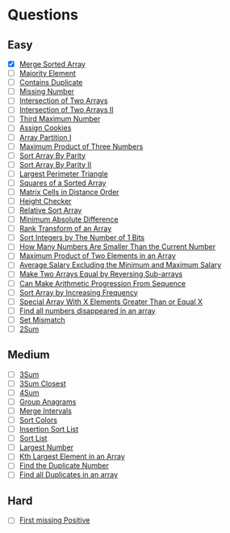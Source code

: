 
# Questions

## Easy
- [x] [Merge Sorted Array](https://leetcode.com/problems/merge-sorted-array/)<br>
- [ ] [Majority Element](https://leetcode.com/problems/majority-element/)<br>
- [ ] [Contains Duplicate](https://leetcode.com/problems/contains-duplicate/)<br>
- [ ] [Missing Number](https://leetcode.com/problems/missing-number/)<br>
- [ ] [Intersection of Two Arrays](https://leetcode.com/problems/intersection-of-two-arrays/)<br>
- [ ] [Intersection of Two Arrays II](https://leetcode.com/problems/intersection-of-two-arrays-ii/)<br>
- [ ] [Third Maximum Number](https://leetcode.com/problems/third-maximum-number/)<br>
- [ ] [Assign Cookies](https://leetcode.com/problems/assign-cookies/)<br>
- [ ] [Array Partition I](https://leetcode.com/problems/array-partition-i/)<br>
- [ ] [Maximum Product of Three Numbers](https://leetcode.com/problems/maximum-product-of-three-numbers/)<br>
- [ ] [Sort Array By Parity](https://leetcode.com/problems/sort-array-by-parity/)<br>
- [ ] [Sort Array By Parity II](https://leetcode.com/problems/sort-array-by-parity-ii/)<br>
- [ ] [Largest Perimeter Triangle](https://leetcode.com/problems/largest-perimeter-triangle/)<br>
- [ ] [Squares of a Sorted Array](https://leetcode.com/problems/squares-of-a-sorted-array/)<br>
- [ ] [Matrix Cells in Distance Order](https://leetcode.com/problems/matrix-cells-in-distance-order/)<br>
- [ ] [Height Checker](https://leetcode.com/problems/height-checker/)<br>
- [ ] [Relative Sort Array](https://leetcode.com/problems/relative-sort-array/)<br>
- [ ] [Minimum Absolute Difference](https://leetcode.com/problems/minimum-absolute-difference/)<br>
- [ ] [Rank Transform of an Array](https://leetcode.com/problems/rank-transform-of-an-array/)<br>
- [ ] [Sort Integers by The Number of 1 Bits](https://leetcode.com/problems/sort-integers-by-the-number-of-1-bits/)<br>
- [ ] [How Many Numbers Are Smaller Than the Current Number](https://leetcode.com/problems/how-many-numbers-are-smaller-than-the-current-number/)<br>
- [ ] [Maximum Product of Two Elements in an Array](https://leetcode.com/problems/maximum-product-of-two-elements-in-an-array/)<br>
- [ ] [Average Salary Excluding the Minimum and Maximum Salary](https://leetcode.com/problems/average-salary-excluding-the-minimum-and-maximum-salary/)<br>
- [ ] [Make Two Arrays Equal by Reversing Sub-arrays](https://leetcode.com/problems/make-two-arrays-equal-by-reversing-sub-arrays/)<br>
- [ ] [Can Make Arithmetic Progression From Sequence](https://leetcode.com/problems/can-make-arithmetic-progression-from-sequence/)<br>
- [ ] [Sort Array by Increasing Frequency](https://leetcode.com/problems/sort-array-by-increasing-frequency/)<br>
- [ ] [Special Array With X Elements Greater Than or Equal X](https://leetcode.com/problems/special-array-with-x-elements-greater-than-or-equal-x/)<br>
- [ ] [Find all numbers disappeared in an array](https://leetcode.com/problems/find-all-numbers-disappeared-in-an-array/)<br>
- [ ] [Set Mismatch](https://leetcode.com/problems/set-mismatch/)<br>
- [ ] [2Sum](https://leetcode.com/problems/two-sum/)<br>

## Medium
- [ ] [3Sum](https://leetcode.com/problems/3sum/)<br>
- [ ] [3Sum Closest](https://leetcode.com/problems/3sum-closest/)<br>
- [ ] [4Sum](https://leetcode.com/problems/4sum/)<br>
- [ ] [Group Anagrams](https://leetcode.com/problems/group-anagrams/)<br>
- [ ] [Merge Intervals](https://leetcode.com/problems/merge-intervals/)<br>
- [ ] [Sort Colors](https://leetcode.com/problems/sort-colors/)<br>
- [ ] [Insertion Sort List](https://leetcode.com/problems/insertion-sort-list/)<br>
- [ ] [Sort List](https://leetcode.com/problems/sort-list/)<br>
- [ ] [Largest Number](https://leetcode.com/problems/largest-number/)<br>
- [ ] [Kth Largest Element in an Array](https://leetcode.com/problems/kth-largest-element-in-an-array/)<br>
- [ ] [Find the Duplicate Number](https://leetcode.com/problems/find-the-duplicate-number/)<br>
- [ ] [Find all Duplicates in an array](https://leetcode.com/problems/find-all-duplicates-in-an-array/)<br>

## Hard
- [ ] [First missing Positive](https://leetcode.com/problems/first-missing-positive/)<br>
